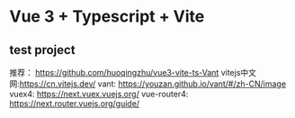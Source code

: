 # Vue 3 + Typescript + Vite
## test project
推荐： https://github.com/huoqingzhu/vue3-vite-ts-Vant
vitejs中文网:https://cn.vitejs.dev/
vant: https://youzan.github.io/vant/#/zh-CN/image
vuex4: https://next.vuex.vuejs.org/
vue-router4: https://next.router.vuejs.org/guide/